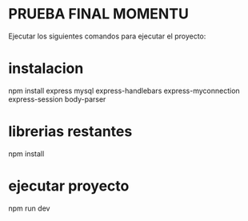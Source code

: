 # PRUEBA FINAL MOMENTU
Ejecutar los siguientes comandos para ejecutar el proyecto:

# instalacion
npm install express mysql express-handlebars express-myconnection express-session body-parser
# librerias restantes 
npm install

# ejecutar proyecto
npm run dev